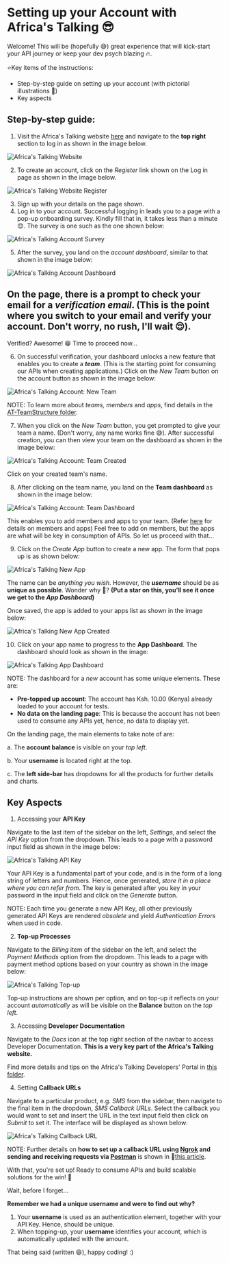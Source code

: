 # Setting up your Account with Africa's Talking :sunglasses:

Welcome! This will be (hopefully :sweat_smile:) great experience that will kick-start your API journey or keep your dev psych blazing :fire:.

:star:Key items of the instructions:
- Step-by-step guide on setting up your account (with pictorial illustrations :100:)
- Key aspects 

## Step-by-step guide:

1. Visit the Africa's Talking website [here](https://africastalking.com) and navigate to the **top right** section to log in as shown in the image below. 

![Africa's Talking Website](/AT-AccountSetup/AT-FolderImages/AT-Website.png)

2. To create an account, click on the *Register* link shown on the Log in page as shown in the image below.

![Africa's Talking Website Register](/AT-AccountSetup/AT-FolderImages/AT-LogIn.png)

3. Sign up with your details on the page shown. 
4. Log in to your account. Successful logging in leads you to a page with a pop-up onboarding survey. Kindly fill that in, it takes less than a minute :blush:. The survey is one such as the one shown below:

![Africa's Talking Account Survey](/AT-AccountSetup/AT-FolderImages/AT-Survey.png)

5. After the survey, you land on the *account dashboard*, similar to that shown in the image below:

![Africa's Talking Account Dashboard](/AT-AccountSetup/AT-FolderImages/AT-VerifyEmail.png)

On the page, there is a prompt to check your email for a __*verification email*__. (This is the point where you switch to your email and verify your account. Don't worry, no rush, I'll wait :relieved:). 
---
Verified? Awesome! :grin: Time to proceed now...

6. On successful verification, your dashboard unlocks a new feature that enables you to create a __*team*__. (This is the starting point for consuming our APIs when creating applications.) Click on the *New Team* button on the account button as shown in the image below:

![Africa's Talking Account: New Team](/AT-AccountSetup/AT-FolderImages/AT-NewTeam.png)

NOTE: To learn more about *teams, members* and *apps*, find details in the [AT-TeamStructure folder](/AT-AccountSetup/AT-TeamStructure/). 

7. When you click on the *New Team* button, you get prompted to give your team a name. (Don't worry, any name works fine :sweat_smile:). After successful creation, you can then view your team on the dashboard as shown in the image below:

![Africa's Talking Account: Team Created](/AT-AccountSetup/AT-FolderImages/AT-NewTeamCreated.png)

Click on your created team's name.

8. After clicking on the team name, you land on the **Team dashboard** as shown in the image below:

![Africa's Talking Account: Team Dashboard](/AT-AccountSetup/AT-FolderImages/AT-TeamDashboard.png)

This enables you to add members and apps to your team. (Refer [here](/AT-AccountSetup/AT-TeamStructure/) for details on members and apps) Feel free to add on members, but the apps are what will be key in consumption of APIs. So let us proceed with that...

9. Click on the *Create App* button to create a new app. The form that pops up is as shown below:

![Africa's Talking New App](/AT-AccountSetup/AT-FolderImages/AT-NewApp.png)

The name can be *anything you wish*. However, the __*username*__ should be as **unique as possible**. Wonder why :thought_balloon:? **(Put a star on this, you'll see it once we get to the __*App Dashboard*__)**

Once saved, the app is added to your apps list as shown in the image below:

![Africa's Talking New App Created](/AT-AccountSetup/AT-FolderImages/AT-AppCreated.png)

10. Click on your app name to progress to the **App Dashboard**. The dashboard should look as shown in the image: 

![Africa's Talking App Dashboard](/AT-AccountSetup/AT-FolderImages/AT-AppDashboard.png)

NOTE: The dashboard for a *new* account has some unique elements. These are:

- **Pre-topped up account**: The account has Ksh. 10.00 (Kenya) already loaded to your account for tests.
- **No data on the landing page**: This is because the account has not been used to consume any APIs yet, hence, no data to display yet.

On the landing page, the main elements to take note of are:

a. The **account balance** is visible on your *top left*.

b. Your **username** is located right at the top.

c. The **left side-bar** has dropdowns for all the products for further details and charts.

## Key Aspects

1. Accessing your **API Key**

Navigate to the last item of the sidebar on the left, *Settings*, and select the *API Key* option from the dropdown. This leads to a page with a password input field as shown in the image below:

![Africa's Talking API Key](/AT-AccountSetup/AT-FolderImages/AT-ApiKey.png)

Your API Key is a fundamental part of your code, and is in the form of a long string of letters and numbers. Hence, once generated, *store it in a place where you can refer from*. The key is generated after you key in your password in the input field and click on the *Generate* button. 

NOTE: Each time you generate a new API Key, all other previously generated API Keys are rendered *obsolete* and yield *Authentication Errors* when used in code. 

2. **Top-up Processes**

Navigate to the *Billing* item of the sidebar on the left, and select the *Payment Methods* option from the dropdown. This leads to a page with payment method options based on your country as shown in the image below:

![Africa's Talking Top-up](/AT-AccountSetup/AT-FolderImages/AT-TopUp.png)

Top-up instructions are shown per option, and on top-up it reflects on your account *automatically* as will be visible on the **Balance** button on the *top left*. 

3. Accessing **Developer Documentation**

Navigate to the *Docs* icon at the top right section of the navbar to access Developer Documentation. **This is a very key part of the Africa's Talking website.**

Find more details and tips on the Africa's Talking Developers' Portal in [this folder](/AT-DeveloperDocs/).

4. Setting **Callback URLs**

Navigate to a particular product, e.g. *SMS* from the sidebar, then navigate to the final item in the dropdown, *SMS Callback URLs*. Select the callback you would want to set and insert the URL in the text input field then click on *Submit* to set it. The interface will be displayed as shown below:

![Africa's Talking Callback URL](/AT-AccountSetup/AT-FolderImages/AT-CallbackURL.png)

NOTE: Further details on **how to set up a callback URL using [Ngrok](https://ngrok.com/) and sending and receiving requests via [Postman](https://www.postman.com/)** is shown in :pencil:[this article](https://medium.com/africas-talking/how-to-send-data-and-receive-reports-using-africas-talking-apis-512720fe4d80).

With that, you're set up! Ready to consume APIs and build scalable solutions for the win! :muscle:


Wait, before I forget... 

**Remember we had a unique username and were to find out why?**

1. Your **username** is used as an authentication element, together with your API Key. Hence, should be unique.
2. When topping-up, your **username** identifies your account, which is automatically updated with the amount.

That being said (written :smile:), happy coding! :)